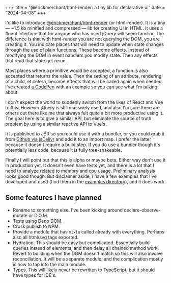+++
title = "@erickmerchant/html-render: a tiny lib for declarative ui"
date = "2024-04-08"
+++

I'd like to introduce [@erickmerchant/html-render](https://jsr.io/@erickmerchant/html-render) (or html-render). It is a tiny — ~1.5 kb minified and compressed — lib for creating UI in HTML. It uses a fluent interface that for anyone who has used jQuery will seem familiar. The difference is that with html-render you are not querying the DOM, you are creating it. You indicate places that will need to update when state changes through the use of plain functions. These become effects. Instead of modifying the DOM in event handlers you modify state. Then any effects that read that state get rerun.

Most places where a primitive would be accepted, a function is also accepted that returns the value. Then the setting of an attribute, rendering of a child, et cetera, become effects that will be called again when needed. I've created [a CodePen](https://codepen.io/erickmerchant/pen/KKYoyKK?editors=0010) with an example so you can see what I'm talking about.

I don't expect the world to suddenly switch from the likes of React and Vue to this. However jQuery is still massively used, and also I'm sure there are others out there like me that always felt quite a bit more productive using it. The goal here is to give a similar API, but eliminate the source of truth problem by using a similar reactive API to Vue's.

It is published to JSR so you could use it with a bundler, or you could grab it from [Github via jsDelivr](https://cdn.jsdelivr.net/gh/erickmerchant/html-render@~0.13.0/lib.min.js) and add it to an import map. I prefer the latter because it doesn't require a build step. If you do use a bundler though it's potentially less code, because it is fully tree-shakeable.

Finally I will point out that this is alpha or maybe beta. Either way don't use it in production yet. It doesn't even have tests yet, and there is a lot that I need to analyze related to memory and cpu usage. Preliminary analysis looks good though. But disclaimer aside, I have a few examples that I've developed and used (find them in the [examples directory](https://github.com/erickmerchant/html-render/tree/main/examples)), and it does work.

## Some features I have planned

- Rename to something else. I've been kicking around declare-observe-mutate or D.O.M.
- Tests using Deno DOM.
- Cross publish to NPM.
- Provide a module that has `mixin` called already with everything. Perhaps also all html/svg tags exported.
- Hydration. This should be easy but complicated. Essentially build queries instead of elements, and then delay all chained method work. Revert to building when the DOM doesn't match so this will also involve reconciliation. It will be a separate module, and the complication mostly is how to tap into the main module.
- Types. This will likely never be rewritten to TypeScript, but it should have types for IDE's.

